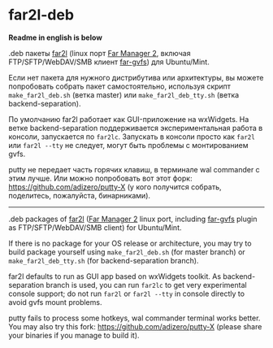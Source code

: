 # far2l-deb

**Readme in english is below**

.deb пакеты [far2l](https://github.com/elfmz/far2l) (linux порт [Far Manager 2](http://www.farmanager.com/index.php?l=ru), включая FTP/SFTP/WebDAV/SMB клиент [far-gvfs](https://github.com/cycleg/far-gvfs)) для Ubuntu/Mint.

Если нет пакета для нужного дистрибутива или архитектуры, вы можете попробовать собрать пакет самостоятельно, используя скрипт `make_far2l_deb.sh` (ветка master) или `make_far2l_deb_tty.sh` (ветка backend-separation).

По умолчанию far2l работает как GUI-приложение на wxWidgets. На ветке backend-separation поддерживается экспериментальная работа в консоли, запускается по `far2lc`. Запускать в консоли просто как `far2l` или `far2l --tty` не следует, могут быть проблемы с монтированием gvfs.

putty не передает часть горячих клавиш, в терминале wal commander с этим лучше. Или можно попробовать вот этот форк: https://github.com/adizero/putty-X (у кого получится собрать, поделитесь, пожалуйста, бинарниками). 

---

.deb packages of [far2l](https://github.com/elfmz/far2l) ([Far Manager 2](http://www.farmanager.com/index.php?l=en) linux port, including [far-gvfs](https://github.com/cycleg/far-gvfs) plugin as FTP/SFTP/WebDAV/SMB client) for Ubuntu/Mint.

If there is no package for your OS release or architecture, you may try to build package yourself using `make_far2l_deb.sh` (for master branch) or `make_far2l_deb_tty.sh` (for backend-separation branch).

far2l defaults to run as GUI app based on wxWidgets toolkit. As backend-separation branch is used, you can run `far2lс` to get very experimental console support; do not run `far2l` or `far2l --tty` in console directly to avoid gvfs mount problems.

putty fails to process some hotkeys, wal commander terminal works better. You may also try this fork: https://github.com/adizero/putty-X (please share your binaries if you manage to build it).

